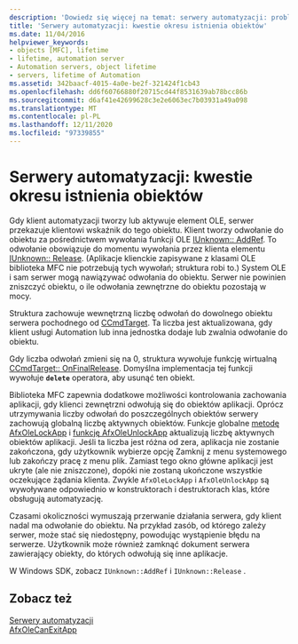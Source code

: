 ```yaml
---
description: 'Dowiedz się więcej na temat: serwery automatyzacji: problemy Object-Lifetime'
title: 'Serwery automatyzacji: kwestie okresu istnienia obiektów'
ms.date: 11/04/2016
helpviewer_keywords:
- objects [MFC], lifetime
- lifetime, automation server
- Automation servers, object lifetime
- servers, lifetime of Automation
ms.assetid: 342baacf-4015-4a0e-be2f-321424f1cb43
ms.openlocfilehash: dd6f60766880f20715cd44f8531639ab78bcc86b
ms.sourcegitcommit: d6af41e42699628c3e2e6063ec7b03931a49a098
ms.translationtype: MT
ms.contentlocale: pl-PL
ms.lasthandoff: 12/11/2020
ms.locfileid: "97339855"
---
```

# <a name="automation-servers-object-lifetime-issues"></a>Serwery automatyzacji: kwestie okresu istnienia obiektów

Gdy klient automatyzacji tworzy lub aktywuje element OLE, serwer przekazuje klientowi wskaźnik do tego obiektu. Klient tworzy odwołanie do obiektu za pośrednictwem wywołania funkcji OLE [IUnknown:: AddRef](/windows/win32/api/unknwn/nf-unknwn-iunknown-addref). To odwołanie obowiązuje do momentu wywołania przez klienta elementu [IUnknown:: Release](/windows/win32/api/unknwn/nf-unknwn-iunknown-release). (Aplikacje klienckie zapisywane z klasami OLE biblioteka MFC nie potrzebują tych wywołań; struktura robi to.) System OLE i sam serwer mogą nawiązywać odwołania do obiektu. Serwer nie powinien zniszczyć obiektu, o ile odwołania zewnętrzne do obiektu pozostają w mocy.

Struktura zachowuje wewnętrzną liczbę odwołań do dowolnego obiektu serwera pochodnego od [CCmdTarget](reference/ccmdtarget-class.md). Ta liczba jest aktualizowana, gdy klient usługi Automation lub inna jednostka dodaje lub zwalnia odwołanie do obiektu.

Gdy liczba odwołań zmieni się na 0, struktura wywołuje funkcję wirtualną [CCmdTarget:: OnFinalRelease](reference/ccmdtarget-class.md#onfinalrelease). Domyślna implementacja tej funkcji wywołuje **`delete`** operatora, aby usunąć ten obiekt.

Biblioteka MFC zapewnia dodatkowe możliwości kontrolowania zachowania aplikacji, gdy klienci zewnętrzni odwołują się do obiektów aplikacji. Oprócz utrzymywania liczby odwołań do poszczególnych obiektów serwery zachowują globalną liczbę aktywnych obiektów. Funkcje globalne [metodę AfxOleLockApp](reference/application-control.md#afxolelockapp) i [funkcję AfxOleUnlockApp](reference/application-control.md#afxoleunlockapp) aktualizują liczbę aktywnych obiektów aplikacji. Jeśli ta liczba jest różna od zera, aplikacja nie zostanie zakończona, gdy użytkownik wybierze opcję Zamknij z menu systemowego lub zakończy pracę z menu plik. Zamiast tego okno główne aplikacji jest ukryte (ale nie zniszczone), dopóki nie zostaną ukończone wszystkie oczekujące żądania klienta. Zwykle `AfxOleLockApp` i `AfxOleUnlockApp` są wywoływane odpowiednio w konstruktorach i destruktorach klas, które obsługują automatyzację.

Czasami okoliczności wymuszają przerwanie działania serwera, gdy klient nadal ma odwołanie do obiektu. Na przykład zasób, od którego zależy serwer, może stać się niedostępny, powodując wystąpienie błędu na serwerze. Użytkownik może również zamknąć dokument serwera zawierający obiekty, do których odwołują się inne aplikacje.

W Windows SDK, zobacz `IUnknown::AddRef` i `IUnknown::Release` .

## <a name="see-also"></a>Zobacz też

[Serwery automatyzacji](automation-servers.md)<br/>
[AfxOleCanExitApp](reference/application-control.md#afxolecanexitapp)
